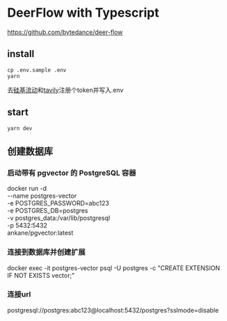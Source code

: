# DeerFlow with Typescript

https://github.com/bytedance/deer-flow

## install

```
cp .env.sample .env
yarn
```

去[硅基流动](https://cloud.siliconflow.cn/me/account/ak)和[tavily](https://app.tavily.com/home)注册个token并写入.env

## start

```
yarn dev
```

## 创建数据库

### 启动带有 pgvector 的 PostgreSQL 容器

docker run -d \
 --name postgres-vector \
 -e POSTGRES_PASSWORD=abc123 \
 -e POSTGRES_DB=postgres \
 -v postgres_data:/var/lib/postgresql \
 -p 5432:5432 \
 ankane/pgvector:latest

### 连接到数据库并创建扩展

docker exec -it postgres-vector psql -U postgres -c "CREATE EXTENSION IF NOT EXISTS vector;"

### 连接url

postgresql://postgres:abc123@localhost:5432/postgres?sslmode=disable

